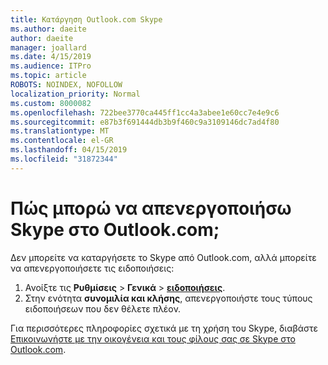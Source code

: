 ```yaml
---
title: Κατάργηση Outlook.com Skype
ms.author: daeite
author: daeite
manager: joallard
ms.date: 4/15/2019
ms.audience: ITPro
ms.topic: article
ROBOTS: NOINDEX, NOFOLLOW
localization_priority: Normal
ms.custom: 8000082
ms.openlocfilehash: 722bee3770ca445ff1cc4a3abee1e60cc7e4e9c6
ms.sourcegitcommit: e87b3f691444db3b9f460c9a3109146dc7ad4f80
ms.translationtype: MT
ms.contentlocale: el-GR
ms.lasthandoff: 04/15/2019
ms.locfileid: "31872344"
---
```

# <a name="how-do-i-turn-off-skype-in-outlookcom"></a>Πώς μπορώ να απενεργοποιήσω Skype στο Outlook.com;

Δεν μπορείτε να καταργήσετε το Skype από Outlook.com, αλλά μπορείτε να απενεργοποιήσετε τις ειδοποιήσεις:

1. Ανοίξτε τις **Ρυθμίσεις** > **Γενικά** > **[ειδοποιήσεις](https://go.microsoft.com/fwlink/?linkid=2031594)**. 
2. Στην ενότητα **συνομιλία και κλήσης**, απενεργοποιήστε τους τύπους ειδοποιήσεων που δεν θέλετε πλέον.

Για περισσότερες πληροφορίες σχετικά με τη χρήση του Skype, διαβάστε [Επικοινωνήστε με την οικογένεια και τους φίλους σας σε Skype στο Outlook.com](https://support.office.com/article/83c6a5b1-3921-479c-b9e9-e753ce59c1fa).